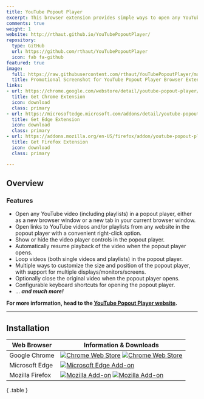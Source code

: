 ```yaml
---
title: YouTube Popout Player
excerpt: This browser extension provides simple ways to open any YouTube video or playlist (including videos and playlists embedded in other sites/pages) in a configurable "popout" window that can be freely sized and/or positioned.
comments: true
weight: 1
website: http://rthaut.github.io/YouTubePopoutPlayer/
repository:
  type: GitHub
  url: https://github.com/rthaut/YouTubePopoutPlayer
  icon: fab fa-github
featured: true
image:
  full: https://raw.githubusercontent.com/rthaut/YouTubePopoutPlayer/master/docs/screenshots/Promo-Screenshot.png
  title: Promotional Screenshot for YouTube Popout Player Browser Extension
links:
- url: https://chrome.google.com/webstore/detail/youtube-popout-player/kmfikkopdhmbdbkndkamabamlkkgkpod
  title: Get Chrome Extension
  icon: download
  class: primary
- url: https://microsoftedge.microsoft.com/addons/detail/youtube-popout-player/mdhpmdbgkogobnebpgfbnnnbjfohiiee
  title: Get Edge Extension
  icon: download
  class: primary
- url: https://addons.mozilla.org/en-US/firefox/addon/youtube-popout-player/
  title: Get Firefox Extension
  icon: download
  class: primary

---
```

## Overview

### Features

* Open any YouTube video (including playlists) in a popout player, either as a new browser window or a new tab in your current browser window.
* Open links to YouTube videos and/or playlists from any website in the popout player with a convenient right-click option.
* Show or hide the video player controls in the popout player.
* Automatically resume playback of the video when the popout player opens.
* Loop videos (both single videos and playlists) in the popout player.
* Multiple ways to customize the size and position of the popout player, with support for multiple displays/monitors/screens.
* Optionally close the original video when the popout player opens.
* Configurable keyboard shortcuts for opening the popout player.
* ... ***and much more!***

**For more information, head to the [YouTube Popout Player website](https://rthaut.github.io/YouTubePopoutPlayer/).**

* * *

## Installation

| Web Browser | Information & Downloads |
| ----------- | ----------------------- |
| Google Chrome | [![Chrome Web Store][chrome-image-version]][chrome-url] [![Chrome Web Store][chrome-image-users]][chrome-url] |
| Microsoft Edge | [![Microsoft Edge Add-on][edge-image-version]][edge-url] |
| Mozilla Firefox | [![Mozilla Add-on][firefox-image-version]][firefox-url] [![Mozilla Add-on][firefox-image-users]][firefox-url] |
{ .table }

[chrome-url]: https://chrome.google.com/webstore/detail/youtube-popout-player/kmfikkopdhmbdbkndkamabamlkkgkpod
[chrome-image-version]: https://img.shields.io/chrome-web-store/v/kmfikkopdhmbdbkndkamabamlkkgkpod?logo=googlechrome&style=for-the-badge
[chrome-image-users]: https://img.shields.io/chrome-web-store/d/kmfikkopdhmbdbkndkamabamlkkgkpod?logo=googlechrome&style=for-the-badge

[edge-url]: https://microsoftedge.microsoft.com/addons/detail/youtube-popout-player/mdhpmdbgkogobnebpgfbnnnbjfohiiee
[edge-image-version]: https://img.shields.io/badge/microsoft%20edge%20add--on-v4.0.0-blue?logo=microsoftedge&style=for-the-badge

[firefox-url]: https://addons.mozilla.org/en-US/firefox/addon/youtube-popout-player/
[firefox-image-version]: https://img.shields.io/amo/v/youtube-popout-player?color=blue&logo=firefox&style=for-the-badge
[firefox-image-users]: https://img.shields.io/amo/users/youtube-popout-player?color=blue&logo=firefox&style=for-the-badge
